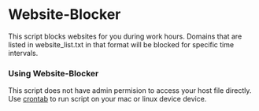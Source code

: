 # Website-Blocker

This script blocks websites for you during work hours. Domains that are listed in website_list.txt in that format will be blocked for specific time intervals.

### Using Website-Blocker

This script does not have admin permision to access your host file directly. Use [crontab](https://opensource.com/article/17/11/how-use-cron-linux) to run script on your mac or linux device device.
